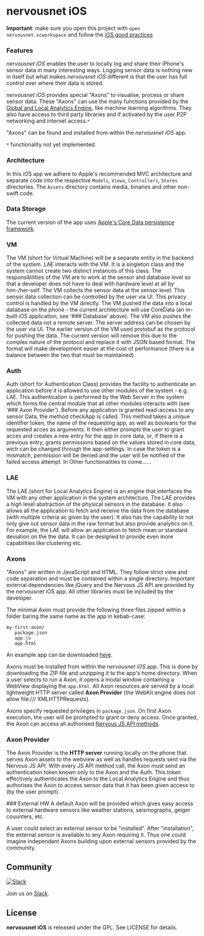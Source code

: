 # nervousnet iOS
__Important__: make sure you open this project with `open nervousnet.xcworkspace` and follow the [iOS good practices](https://github.com/futurice/ios-good-practices)

### Features
_nervousnet iOS_ enables the user to locally log and share their iPhone's sensor data in many interesting ways. Logging sensor data is nothing new in itself but what makes _nervousnet iOS_ different is that the user has full control over where their data is stored.

_nervousnet iOS_ provides special "Axons" to visualise, process or share sensor data. These "Axons" can use the many functions provided by the [Global and Local Analytics Engine](http://documentation.needed!), like machine learning algorithms. They also have access to third party libraries and if activated by the user P2P networking and internet access.`*`

"Axons" can be found and installed from within the _nervousnet iOS_ app.

`*` functionality not yet implemented.

### Architecture
In this iOS app we adhere to Apple's recommended MVC architecture and separate code into the respective `Models`, `Views`, `Controllers`, `Stores` directories. The `Assets` directory contains media, binaries and other non-swift code.

### Data Storage
The current version of the app uses [Apple's Core Data persistence framework](https://developer.apple.com/library/watchos/documentation/Cocoa/Conceptual/CoreData/index.html).

### VM
The VM (short for Virtual Machine) will be a separate entity in the backend of the system. LAE interacts with the VM. It is a singleton class and the system cannot create two distinct instances of this class.
The responsibilities of the VM are to work at the sensor and database level so that a developer does not have to deal with hardware level at all by him-/her-self. The VM collects the sensor data at the sensor level.
   This sensor data collection can be controlled by the user via UI. This privacy control is handled by the VM directly.
   The VM pushed the data into a local database on the phone - the current architecture will use CoreData (an in-built iOS application, see ‘### Database’ above).
   The VM also pushes the collected data not a remote server. The server address can be chosen by the user via UI.
The earlier version of the VM used protobuf as the protocol for pushing the data. The current version will remove this due to the complex nature of the protocol and replace it with JSON based format. The format will make development easier at the cost of performance (there is a balance between the two that must be maintained).


### Auth
Auth (short for Authentication Class) provides the facility to authenticate an application before it is allowed to use other modules of the system - e.g. LAE. This authentication is performed by the Web Server in the system which forms the central module that all other modules interacts with (see ‘### Axon Provider’).
    Before any application is granted read-access to any sensor Data, the method checkApp is called. This method takes a unique identifier token, the name of the requesting app, as well as booleans for the requested acces as arguments. It then either prompts the user to grant acces and creates a new entry for the app in core data, or, if there is a previous entry, grants permissions based on the values stored in core data, wich can be changed through the app-settings. In case the token is a mismatch, permission will be denied and the user will be notified of the failed access attempt.
    In 
    Other functionalities to come……


### LAE
The LAE (short for Local Analytics Engine) is an engine that interfaces the VM with any other application in the system architecture. 
   The LAE provides a high level abstraction of the physical sensors in the database.
   It also allows all the application to fetch and receive the data from the database (with multiple criteria as given by the user).
   It also has the capability to not only give out sensor data in the raw format but also provide analytics on it. For example, the LAE will allow an application to fetch
   mean or standard deviation on the the data. It can be designed to provide even more capabilities like clustering etc.


### Axons
"Axons" are written in JavaScript and HTML. They follow strict view and code separation and must be contained within a single directory. Important external dependencies like jQuery and the Nervous JS API are provided by the nervousnet iOS app. All other libraries must be included by the developer.

The minimal Axon must provide the following three files zipped within a folder baring the same name as the app in kebab-case:
```
my-first-axon/
   package.json
   app.js
   app.html
```
An example app can be downloaded [here](http://nervousnet.ethz.ch/nervous-developers/uploaded_apps/hello-world.zip).

Axons must be installed from within the _nervousnet iOS_ app. This is done by downloading the ZIP file and unzipping it to the app's home directory. When a user selects to run a Axon, it opens a modal window containing a WebView displaying the `app.html`. All Axon resources are served by a local lightweight HTTP server called __Axon Provider__ (the WebKit engine does not allow file:/// XMLHTTPRequests).

Axons specify requested privileges in `package.json`. On first Axon execution, the user will be prompted to grant or deny access. Once granted, the Axon can access all authorised [Nervous JS API methods](http://documented.here).


### Axon Provider
The Axon Provider is the __HTTP server__ running locally on the phone that serves Axon assets to the webview as well as handles requests sent via  the Nervous JS API. With every JS API method call, the Axon must send an authentication token known only to the Axon and the Auth. This token effectively authenticates the Axon to the Local Analytics Engine and thus authorises the Axon to access sensor data that it has been given access to (by the user prompt).


### External HW
A default Axon will be provided which gives easy access to external hardware sensors like weather stations, seismographs, geiger couunters, etc.

A user could select an external sensor to be "installed". After "installation", the external sensor is available to any Axon requiring it. Thus one could imagine independant Axons building upon external sensors provided by the community.



## Community

[![Slack](http://s13.postimg.org/ybwy92ktf/Slack.png)](https://nervousnet.slack.com)

Join us on [Slack](https://nervousnet.slack.com).

License
-------

**nervousnet iOS** is released under the GPL. See LICENSE for details.

